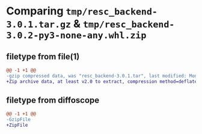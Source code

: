 # Comparing `tmp/resc_backend-3.0.1.tar.gz` & `tmp/resc_backend-3.0.2-py3-none-any.whl.zip`

## filetype from file(1)

```diff
@@ -1 +1 @@
-gzip compressed data, was "resc_backend-3.0.1.tar", last modified: Mon Apr  8 09:09:33 2024, max compression
+Zip archive data, at least v2.0 to extract, compression method=deflate
```

## filetype from diffoscope

```diff
@@ -1 +1 @@
-GzipFile
+ZipFile
```

